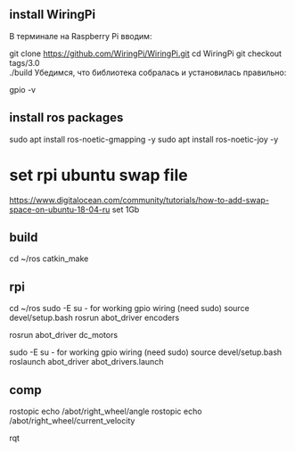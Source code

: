 ## install WiringPi
В терминале на Raspberry Pi вводим:

git clone https://github.com/WiringPi/WiringPi.git
cd WiringPi
git checkout tags/3.0  
./build
Убедимся, что библиотека собралась и установилась правильно:

gpio -v

## install ros packages
sudo apt install ros-noetic-gmapping -y
sudo apt install ros-noetic-joy -y

# set rpi ubuntu swap file
https://www.digitalocean.com/community/tutorials/how-to-add-swap-space-on-ubuntu-18-04-ru 
set 1Gb

## build
cd ~/ros
catkin_make

## rpi
cd ~/ros
sudo -E su - for working gpio wiring (need sudo)
source devel/setup.bash
rosrun abot_driver encoders

rosrun abot_driver dc_motors


sudo -E su  - for working gpio wiring (need sudo)
source devel/setup.bash
roslaunch abot_driver abot_drivers.launch

## comp
rostopic echo /abot/right_wheel/angle
rostopic echo /abot/right_wheel/current_velocity

rqt


